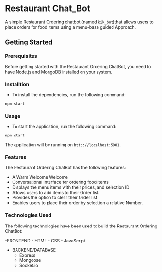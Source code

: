 # Restaurant Chat_Bot
A simple Restaurant Ordering chatbot (named `kik_bot`)that allows users to place orders for food items using a menu-base guided Approach.

## Getting Started
### Prerequisites
Before getting started with the Restaurant Ordering ChatBot, you need to have Node.js and MongoDB installed on your system.

### Installtion
- To install the dependencies, run the following command:
```javascript
npm start
```

### Usage
- To start the application, run the following command:
```javascript
npm start
```

The application will be running on `http://localhost:5001`.

### Features
The Restaurant Ordering ChatBot has the following features:
- A Warm Welcome Welcome
- Conversational interface for ordering food items
- Displays the menu items with their prices, and selection ID
- Allows users to add items to their Order list.
- Provides the option to clear their Order list
- Enables users to place their order by selection a relative Number.

### Technologies Used
The following technologies have been used to build the Restaurant Ordering ChatBot:

-FRONTEND
    - HTML
    - CSS
    - JavaScript
- BACKEND/DATABASE
    - Express
    - Mongoose
    - Socket.io
